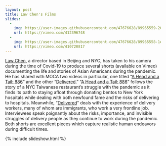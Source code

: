 ```yaml
---
layout: post
title: Law Chen's Films
slides:
  -
    img: https://user-images.githubusercontent.com/47676628/89965559-2028e480-dc1b-11ea-999f-71bf674805c5.jpg
    url: https://vimeo.com/412396748
  -
    img: https://user-images.githubusercontent.com/47676628/89965558-1ef7b780-dc1b-11ea-9bc1-8dd73251ddc8.jpg
    url: https://vimeo.com/410720817
---
```


[Law Chen](https://www.thelawchen.com), a director based in Beijing and NYC, has taken to his camera during the time of Covid-19 to produce several shorts (available on Vimeo) documenting the life and stories of Asian Americans during the pandemic. He has shared with MOCA two videos in particular, one titled “[A Head and a Tail: 886](https://vimeo.com/412396748)” and the other “[Delivered](https://vimeo.com/410720817).” 
“[A Head and a Tail: 886](https://vimeo.com/412396748)”  follows the story of a NYC Taiwanese restaurant’s struggle with the pandemic as it finds its path to staying afloat through donating bentos to New York hospitals while dealing with both newfound fame and the risks of delivering to hospitals. Meanwhile, “[Delivered](https://vimeo.com/410720817)” deals with the experience of delivery workers, many of whom are immigrants, who work a very frontline job. Interviewees speak poignantly about the risks, importance, and invisible struggles of delivery people as they continue to work during the pandemic. 
Both shorts are excellent pieces which capture realistic human endeavors during difficult times. 

{% include slideshow.html %}
